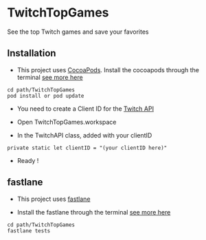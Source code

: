 # TwitchTopGames
See the top Twitch games and save your favorites

## Installation

- This project uses [CocoaPods](https://cocoapods.org). Install the cocoapods through the terminal [see more here](https://guides.cocoapods.org/using/getting-started.html)

```
cd path/TwitchTopGames
pod install or pod update
```

- You need to create a Client ID for the [Twitch API](https://dev.twitch.tv/docs/v5/guides/using-the-twitch-api#getting-a-client-id)

- Open TwitchTopGames.workspace

- In the TwitchAPI class, added with your clientID

```
private static let clientID = "(your clientID here)"
```

- Ready !

## fastlane

- This project uses [fastlane](https://fastlane.tools/)

- Install the fastlane through the terminal [see more here](https://docs.fastlane.tools/getting-started/ios/setup/)

```
cd path/TwitchTopGames
fastlane tests
```
